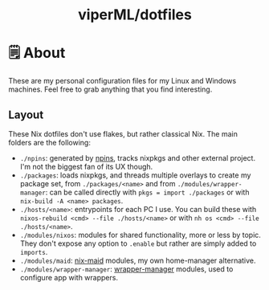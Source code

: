 <h1 align="center">viperML/dotfiles</h1>


# 🗒 About

These are my personal configuration files for my Linux and Windows machines. Feel free to grab anything that you find interesting.

## Layout

These Nix dotfiles don't use flakes, but rather classical Nix. The main folders are the following:

- `./npins`: generated by [npins](https://github.com/andir/npins), tracks nixpkgs and other external project. I'm not the biggest
  fan of its UX though.
- `./packages`: loads nixpkgs, and threads multiple overlays to create my package set, from `./packages/<name>` and from
  `./modules/wrapper-manager`: can be called directly with `pkgs = import ./packages` or with `nix-build -A <name> packages`.
- `./hosts/<name>`: entrypoints for each PC I use. You can build these with `nixos-rebuild <cmd> --file ./hosts/<name>` or
  with `nh os <cmd> --file ./hosts/<name>`.
- `./modules/nixos`: modules for shared functionality, more or less by topic. They don't expose any option to `.enable` but
  rather are simply added to `imports`.
- `./modules/maid`: [nix-maid](https://github.com/viperML/nix-maid) modules, my own home-manager alternative.
- `./modules/wrapper-manager`: [wrapper-manager](https://github.com/viperML/wrapper-manager) modules, used to configure app
  with wrappers.